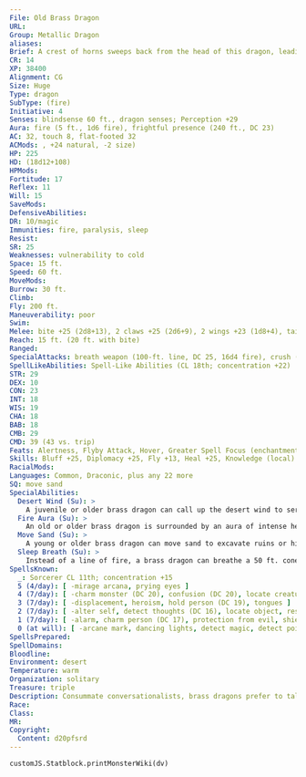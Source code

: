 ```yaml
---
File: Old Brass Dragon
URL: 
Group: Metallic Dragon
aliases: 
Brief: A crest of horns sweeps back from the head of this dragon, leading to a long neck and serpentine brass body.
CR: 14
XP: 38400
Alignment: CG
Size: Huge
Type: dragon
SubType: (fire)
Initiative: 4
Senses: blindsense 60 ft., dragon senses; Perception +29
Aura: fire (5 ft., 1d6 fire), frightful presence (240 ft., DC 23)
AC: 32, touch 8, flat-footed 32
ACMods: , +24 natural, -2 size)
HP: 225
HD: (18d12+108)
HPMods: 
Fortitude: 17
Reflex: 11
Will: 15
SaveMods: 
DefensiveAbilities: 
DR: 10/magic
Immunities: fire, paralysis, sleep
Resist: 
SR: 25
Weaknesses: vulnerability to cold
Space: 15 ft.
Speed: 60 ft.
MoveMods: 
Burrow: 30 ft.
Climb: 
Fly: 200 ft.
Maneuverability: poor
Swim: 
Melee: bite +25 (2d8+13), 2 claws +25 (2d6+9), 2 wings +23 (1d8+4), tail slap +23 (2d6+13)
Reach: 15 ft. (20 ft. with bite)
Ranged: 
SpecialAttacks: breath weapon (100-ft. line, DC 25, 16d4 fire), crush (small creatures, DC 25, 2d8+13), desert wind, sleep breath
SpellLikeAbilities: Spell-Like Abilities (CL 18th; concentration +22)  At will--control winds, endure elements, speak with animals, suggestion (DC 17)
STR: 29
DEX: 10
CON: 23
INT: 18
WIS: 19
CHA: 18
BAB: 18
CMB: 29
CMD: 39 (43 vs. trip)
Feats: Alertness, Flyby Attack, Hover, Greater Spell Focus (enchantment), Improved Initiative, Multiattack, Power Attack, Spell Focus (enchantment), Vital Strike
Skills: Bluff +25, Diplomacy +25, Fly +13, Heal +25, Knowledge (local) +25, Linguistics +25, Perception +29, Sense Motive +29, Spellcraft +25, Survival +25
RacialMods: 
Languages: Common, Draconic, plus any 22 more
SQ: move sand
SpecialAbilities:
  Desert Wind (Su): >
    A juvenile or older brass dragon can call up the desert wind to serve him. This functions as gust of wind, but any creature in its path must make a Fortitude save (DC 25) or be blinded for 1d4 rounds by the sand.
  Fire Aura (Su): >
    An old or older brass dragon is surrounded by an aura of intense heat. All creatures within 5 feet of the dragon take 1d6 points of fire damage at the beginning of the dragon's turn. An ancient brass dragon's aura extends to 10 feet. A great wyrm's damage increases to 2d6. A brass dragon can suppress or activate this aura at will as a free action.
  Move Sand (Su): >
    A young or older brass dragon can move sand to excavate ruins or hide treasures. This functions as move earth, but it only affects sand. The dragon uses his HD in place of his caster level for this effect. This is equivalent to a 5th-level spell.
  Sleep Breath (Su): >
    Instead of a line of fire, a brass dragon can breathe a 50 ft. cone of sleep gas. Creatures within the cone must succeed on a Will save or fall asleep for 1d6+8 rounds.
SpellsKnown:
  _: Sorcerer CL 11th; concentration +15
  5 (4/day): [ -mirage arcana, prying eyes ]
  4 (7/day): [ -charm monster (DC 20), confusion (DC 20), locate creature ]
  3 (7/day): [ -displacement, heroism, hold person (DC 19), tongues ]
  2 (7/day): [ -alter self, detect thoughts (DC 16), locate object, resist energy, see invisibility ]
  1 (7/day): [ -alarm, charm person (DC 17), protection from evil, shield, ventriloquism ]
  0 (at will): [ -arcane mark, dancing lights, detect magic, detect poison, ghost sound (DC 14), mage hand, message, prestidigitation, read magic ]
SpellsPrepared: 
SpellDomains: 
Bloodline: 
Environment: desert
Temperature: warm
Organization: solitary
Treasure: triple
Description: Consummate conversationalists, brass dragons prefer to talk instead of fight. Brass dragons lair near humanoid settlements, where they can hear the most recent news and gossip.
Race: 
Class: 
MR: 
Copyright:
  Content: d20pfsrd
---
```

```dataviewjs
customJS.Statblock.printMonsterWiki(dv)
```
